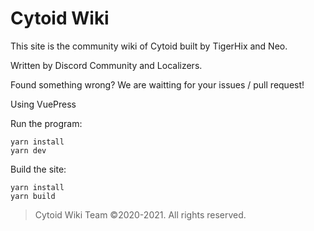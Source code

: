 # Cytoid Wiki

This site is the community wiki of Cytoid built by TigerHix and Neo.

Written by Discord Community and Localizers.

Found something wrong? We are waitting for your issues / pull request! 

Using VuePress

Run the program:
```
yarn install
yarn dev
```

Build the site:
```
yarn install
yarn build
```

> Cytoid Wiki Team ©2020-2021. All rights reserved.
